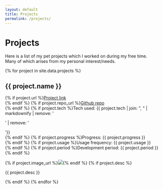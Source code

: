 ```yaml
---
layout: default
title: Projects
permalink: /projects/
---
```


<h1>Projects</h1>

<p>Here is a list of my pet projects which I worked on during my free time. Many of which arises from my personal interest/needs.</p>
{% for project in site.data.projects %}
  <h2>{{ project.name }}</h2>
  <p>
    {% if project.url %}<a href="{{ project.url }}">Project link</a><br>{% endif %}
    {% if project.repo_url %}<a href="{{ project.repo_url }}">Github repo</a><br>{% endif %}
    {% if project.tech %}Tech used:
    {{ project.tech | join: ", " | markdownify | remove: '<p>' | remove: '</p>'}}<br>
    {% endif %}
    {% if project.progress %}Progress: {{ project.progress }}<br>{% endif %}
    {% if project.usage %}Usage frequency: {{ project.usage }}<br>{% endif %}
    {% if project.period %}Development period: {{ project.period }}{% endif %}
  </p>
  {% if project.image_url %}<img src="{{ project.image_url }}">{% endif %}
  {% if project.desc %}<p>{{ project.desc }}</p>{% endif %}
{% endfor %}
